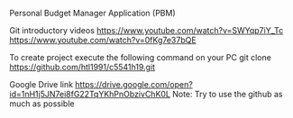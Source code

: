 Personal Budget Manager Application (PBM)

Git introductory videos 
  https://www.youtube.com/watch?v=SWYqp7iY_Tc https://www.youtube.com/watch?v=0fKg7e37bQE

To create project execute the following command on your PC
  git clone https://github.com/htl1991/c5541h19.git

Google Drive link
	https://drive.google.com/open?id=1nH1j5JN7ei8fG22TqYKhPnObzivChK0L
	Note: Try to use the github as much as possible